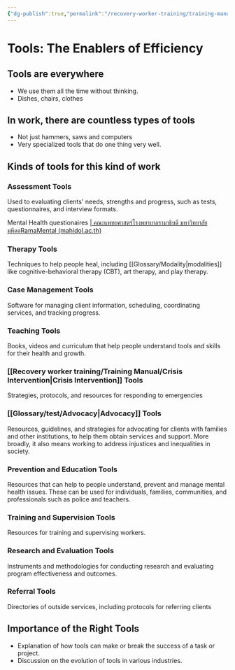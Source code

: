 ```yaml
---
{"dg-publish":true,"permalink":"/recovery-worker-training/training-manual/toolbox/"}
---
```


# Tools: The Enablers of Efficiency
## Tools are everywhere
- We use them all the time without thinking.
- Dishes, chairs, clothes
## In work, there are countless types of tools
- Not just hammers, saws and computers
- Very specialized tools that do one thing very well. 
## Kinds of tools for this kind of work
### Assessment Tools
Used to evaluating clients' needs, strengths and progress, such as tests, questionnaires, and interview formats.

Mental Health questionaires
[| คณะแพทยศาสตร์โรงพยาบาลรามาธิบดี มหาวิทยาลัยมหิดลRamaMental (mahidol.ac.th)](https://www.rama.mahidol.ac.th/ramamental/questionnair)




### Therapy Tools
Techniques to help people heal, including [[Glossary/Modality\|modalities]] like cognitive-behavioral therapy (CBT), art therapy, and play therapy. 

### Case Management Tools
Software for managing client information, scheduling, coordinating services, and tracking progress.

### Teaching Tools
Books, videos and curriculum that help people understand tools and skills for their health and growth.

### [[Recovery worker training/Training Manual/Crisis Intervention\|Crisis Intervention]] Tools 
Strategies, protocols, and resources for responding to emergencies

### [[Glossary/test/Advocacy\|Advocacy]] Tools
Resources, guidelines, and strategies for advocating for clients with families and other institutions, to help them obtain services and support. More broadly, it also means working to address injustices and inequalities in society. 

### Prevention and Education Tools 
Resources that can help to people understand, prevent and manage mental health issues. These can be used for individuals, families, communities, and professionals such as police and teachers.

### Training and Supervision Tools
Resources for training and supervising workers.

### Research and Evaluation Tools
Instruments and methodologies for conducting research and evaluating program effectiveness and outcomes.

### Referral Tools
Directories of outside services, including protocols for referring clients


## Importance of the Right Tools

- Explanation of how tools can make or break the success of a task or project.
- Discussion on the evolution of tools in various industries.
